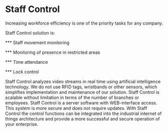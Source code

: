 # Staff Control

Increasing workforce efficiency is one of the priority tasks for any company. 

Staff Control solution is:


*** Staff movement monitoring

*** Monitoring of presence in restricted areas

*** Time attendance

 *** Lock control

Staff Control analyzes video streams in real time using artificial intelligence technology. We do not use RFID tags, wristbands or other sensors, which simplifies implementation and maintenance of our solution. Staff Control is scalable without limitation in terms of the number of branches or employees. Staff Control is a server software with WEB-interface access. This system is more secure and does not require updates. With Staff Control the control functions can be integrated into the industrial internet of things architecture and provide a more successful and secure operation of your enterprise.
